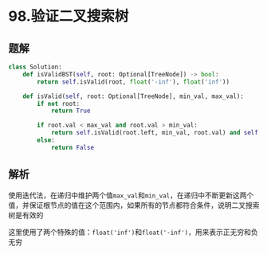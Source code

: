 # 98.验证二叉搜索树

## 题解

```python
class Solution:
    def isValidBST(self, root: Optional[TreeNode]) -> bool:
        return self.isValid(root, float('-inf'), float('inf'))

    def isValid(self, root: Optional[TreeNode], min_val, max_val):
        if not root:
            return True

        if root.val < max_val and root.val > min_val:
            return self.isValid(root.left, min_val, root.val) and self.isValid(root.right, root.val, max_val)
        else:
            return False
```

## 解析

使用迭代法，在递归中维护两个值`max_val`和`min_val`，在递归中不断更新这两个值，并保证根节点的值在这个范围内，如果所有的节点都符合条件，说明二叉搜索树是有效的

这里使用了两个特殊的值：`float('inf')`和`float('-inf')`，用来表示正无穷和负无穷
